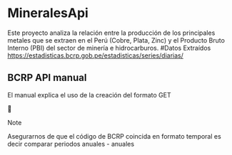 # MineralesApi
Este proyecto analiza la relación entre la producción de los principales metales que se extraen en el Perú (Cobre, Plata, Zinc) y el Producto Bruto Interno (PBI) del sector de minería e hidrocarburos.
#Datos Extraídos https://estadisticas.bcrp.gob.pe/estadisticas/series/diarias/
## BCRP API manual
El manual explica el uso de la creación del formato GET

📑







> [!NOTE]
> Asegurarnos de que el código de BCRP coincida en formato temporal es decir comparar periodos anuales - anuales  
